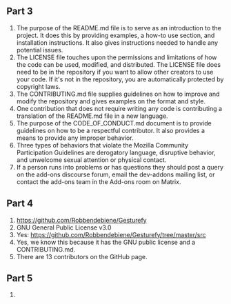 ## Part 3
1. The purpose of the README.md file is to serve as an introduction to the project. It does this by providing examples, a how-to use section, and installation instructions. It also gives instructions needed to handle any potential issues. 
2. The LICENSE file touches upon the permissions and limitations of how the code can be used, modified, and distributed. The LICENSE file does need to be in the repository if you want to allow other creators to use your code. If it's not in the repository, you are automatically protected by copyright laws.
3. The CONTRIBUTING.md file supplies guidelines on how to improve and modify the repository and gives examples on the format and style.
4. One contribution that does not require writing any code is contributing a translation of the README.md file in a new language.
5. The purpose of the CODE_OF_CONDUCT.md document is to provide guidelines on how to be a respectful contributor. It also provides a means to provide any improper behavior.
6. Three types of behaviors that violate the Mozilla Community Participation Guidelines are derogatory language, disruptive behavior, and unwelcome sexual attention or physical contact.
7. If a person runs into problems or has questions they should post a query on the add-ons discourse forum, email the dev-addons mailing list, or contact the add-ons team in the Add-ons room on Matrix.

## Part 4
1. https://github.com/Robbendebiene/Gesturefy
2. GNU General Public License v3.0
3. Yes: https://github.com/Robbendebiene/Gesturefy/tree/master/src
4. Yes, we know this because it has the GNU public license and a CONTRIBUTING.md.
5. There are 13 contributors on the GitHub page.

## Part 5
1. 
